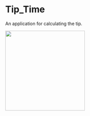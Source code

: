 # Tip_Time
An application for calculating the tip.
<div>
<img src="https://github.com/cagrrpm/Tip_Time/blob/87ef81688d4fd90ec406dcf1948600de0638a0c8/Screenshots/screenshot_1.png" width="250px"></img>
</div>

